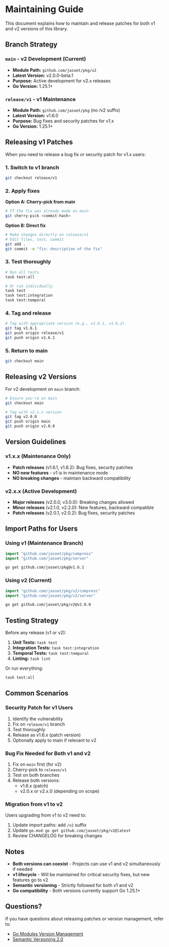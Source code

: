 # Maintaining Guide

This document explains how to maintain and release patches for both v1 and v2 versions of this library.

## Branch Strategy

### `main` - v2 Development (Current)
- **Module Path:** `github.com/jasoet/pkg/v2`
- **Latest Version:** v2.0.0-beta.1
- **Purpose:** Active development for v2.x releases
- **Go Version:** 1.25.1+

### `release/v1` - v1 Maintenance
- **Module Path:** `github.com/jasoet/pkg` (no /v2 suffix)
- **Latest Version:** v1.6.0
- **Purpose:** Bug fixes and security patches for v1.x
- **Go Version:** 1.25.1+

## Releasing v1 Patches

When you need to release a bug fix or security patch for v1.x users:

### 1. Switch to v1 branch
```bash
git checkout release/v1
```

### 2. Apply fixes

**Option A: Cherry-pick from main**
```bash
# If the fix was already made on main
git cherry-pick <commit-hash>
```

**Option B: Direct fix**
```bash
# Make changes directly on release/v1
# Edit files, test, commit
git add .
git commit -m "fix: description of the fix"
```

### 3. Test thoroughly
```bash
# Run all tests
task test:all

# Or run individually
task test
task test:integration
task test:temporal
```

### 4. Tag and release
```bash
# Tag with appropriate version (e.g., v1.6.1, v1.6.2)
git tag v1.6.1
git push origin release/v1
git push origin v1.6.1
```

### 5. Return to main
```bash
git checkout main
```

## Releasing v2 Versions

For v2 development on `main` branch:

```bash
# Ensure you're on main
git checkout main

# Tag with v2.x.x version
git tag v2.0.0
git push origin main
git push origin v2.0.0
```

## Version Guidelines

### v1.x.x (Maintenance Only)
- **Patch releases** (v1.6.1, v1.6.2): Bug fixes, security patches
- **NO new features** - v1 is in maintenance mode
- **NO breaking changes** - maintain backward compatibility

### v2.x.x (Active Development)
- **Major releases** (v2.0.0, v3.0.0): Breaking changes allowed
- **Minor releases** (v2.1.0, v2.2.0): New features, backward compatible
- **Patch releases** (v2.0.1, v2.0.2): Bug fixes, security patches

## Import Paths for Users

### Using v1 (Maintenance Branch)
```go
import "github.com/jasoet/pkg/compress"
import "github.com/jasoet/pkg/server"
```

```bash
go get github.com/jasoet/pkg@v1.6.1
```

### Using v2 (Current)
```go
import "github.com/jasoet/pkg/v2/compress"
import "github.com/jasoet/pkg/v2/server"
```

```bash
go get github.com/jasoet/pkg/v2@v2.0.0
```

## Testing Strategy

Before any release (v1 or v2):

1. **Unit Tests:** `task test`
2. **Integration Tests:** `task test:integration`
3. **Temporal Tests:** `task test:temporal`
4. **Linting:** `task lint`

Or run everything:
```bash
task test:all
```

## Common Scenarios

### Security Patch for v1 Users

1. Identify the vulnerability
2. Fix on `release/v1` branch
3. Test thoroughly
4. Release as v1.6.x (patch version)
5. Optionally apply to main if relevant to v2

### Bug Fix Needed for Both v1 and v2

1. Fix on `main` first (for v2)
2. Cherry-pick to `release/v1`
3. Test on both branches
4. Release both versions:
   - v1.6.x (patch)
   - v2.0.x or v2.x.0 (depending on scope)

### Migration from v1 to v2

Users upgrading from v1 to v2 need to:
1. Update import paths: add `/v2` suffix
2. Update `go.mod`: `go get github.com/jasoet/pkg/v2@latest`
3. Review CHANGELOG for breaking changes

## Notes

- **Both versions can coexist** - Projects can use v1 and v2 simultaneously if needed
- **v1 lifecycle** - Will be maintained for critical security fixes, but new features go to v2
- **Semantic versioning** - Strictly followed for both v1 and v2
- **Go compatibility** - Both versions currently support Go 1.25.1+

## Questions?

If you have questions about releasing patches or version management, refer to:
- [Go Modules Version Management](https://go.dev/doc/modules/version-numbers)
- [Semantic Versioning 2.0](https://semver.org/)
